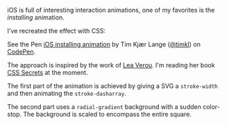 iOS is full of interesting interaction animations, one of my favorites is the *installing* animation.

I've recreated the effect with CSS:

<p data-height="212" data-theme-id="0" data-slug-hash="WQzRLY" data-default-tab="result" data-user="timkl" class='codepen'>See the Pen <a href='http://codepen.io/timkl/pen/WQzRLY/'>iOS installing animation</a> by Tim Kjær Lange (<a href='http://codepen.io/timkl'>@timkl</a>) on <a href='http://codepen.io'>CodePen</a>.</p>
<script async src="//assets.codepen.io/assets/embed/ei.js"></script>

The approach is inspired by the work of [Lea Verou](https://twitter.com/LeaVerou). I'm reading her book [CSS Secrets](http://www.amazon.com/CSS-Secrets-Solutions-Everyday-Problems/dp/1449372635) at the moment.

The first part of the animation is achieved by giving a SVG a <code>stroke-width</code> and then animating the <code>stroke-dasharray</code>.

The second part uses a <code>radial-gradient</code> background with a sudden color-stop. The background is scaled to encompass the entire square.
